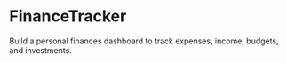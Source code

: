# FinanceTracker
Build a personal finances dashboard to track expenses, income, budgets, and investments.
